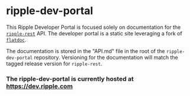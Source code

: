 ripple-dev-portal
=================

This Ripple Developer Portal is focused solely on documentation for the [`ripple-rest`](https://github.com/ripple/ripple-rest) API. The developer portal is a static site leveraging a fork of [`flatdoc`](https://github.com/rstacruz/flatdoc).

The documentation is stored in the "API.md" file in the root of the `ripple-dev-portal` repository. Versioning for the documentation will match the tagged release version for `ripple-rest`.

### The ripple-dev-portal is currently hosted at https://dev.ripple.com  ###




